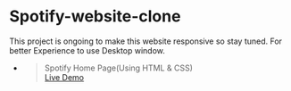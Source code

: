 ﻿# Spotify-website-clone

This project is ongoing to make this website responsive so stay tuned. For better Experience to use Desktop window.

- > Spotify Home Page(Using HTML & CSS)<br><a href = "https://Nachiket-072005.github.io/Spotify-website-clone/Spotify_Web_Clone/">Live Demo</a>
 
